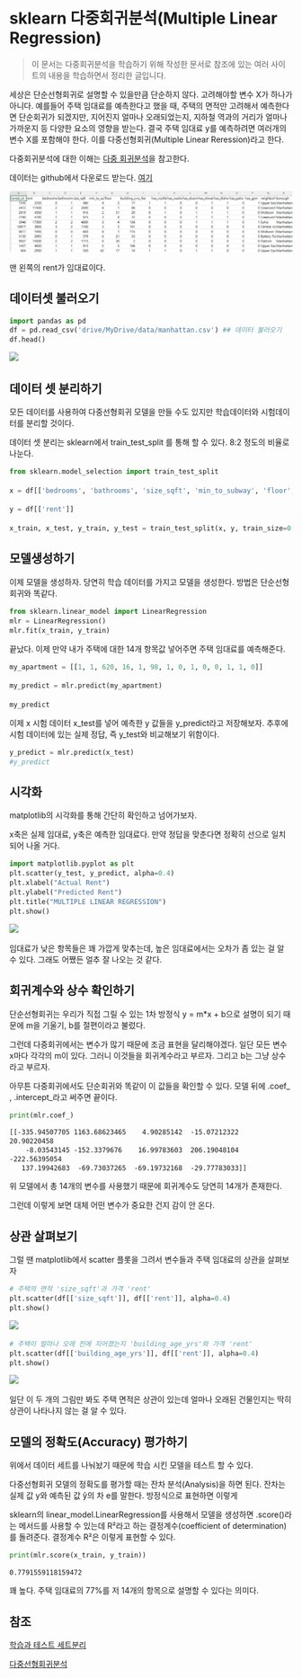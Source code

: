 # sklearn 다중회귀분석(Multiple Linear Regression) 

> 이 문서는 다중회귀분석을 학습하기 위해 작성한 문서로 참조에 있는 여러 사이트의 내용을 학습하면서 정리한 글입니다. 


세상은 단순선형회귀로 설명할 수 있을만큼 단순하지 않다. 고려해야할 변수 X가 하나가 아니다. 예를들어 주택 임대료를 예측한다고 했을 때, 주택의 면적만 고려해서 예측한다면 단순회귀가 되겠지만, 지어진지 얼마나 오래되었는지, 지하철 역과의 거리가 얼마나 가까운지 등 다양한 요소의 영향을 받는다. 결국 주택 임대료 y를 예측하려면 여러개의 변수 X를 포함해야 한다. 이를 다중선형회귀(Multiple Linear Reression)라고 한다. 

다중회귀분석에 대한 이해는  [다중 회귀분석](regress-05.md)을 참고한다. 


데이터는 github에서 다운로드 받는다. 
[여기](https://github.com/Codecademy/datasets/blob/master/streeteasy/manhattan.csv)  


![](../../.gitbook/assets/regress/regress31.png)


맨 왼쪽의 rent가 임대료이다. 


## 데이터셋 불러오기

```python 
import pandas as pd
df = pd.read_csv('drive/MyDrive/data/manhattan.csv') ## 데이터 불러오기
df.head()
```

![](../.gitbook/assets/regress/regress32.png)




##  데이터 셋 분리하기

모든 데이터를 사용하여 다중선형회귀 모델을 만들 수도 있지만 학습데이터와 시험데이터를 분리할 것이다.  

데이터 셋 분리는 sklearn에서 train_test_split 를 통해 할 수 있다. 
8:2 정도의 비율로 나눈다. 


```python
from sklearn.model_selection import train_test_split

x = df[['bedrooms', 'bathrooms', 'size_sqft', 'min_to_subway', 'floor', 'building_age_yrs', 'no_fee', 'has_roofdeck', 'has_washer_dryer', 'has_doorman', 'has_elevator', 'has_dishwasher', 'has_patio', 'has_gym']]

y = df[['rent']]

x_train, x_test, y_train, y_test = train_test_split(x, y, train_size=0.8, test_size=0.2)
```

## 모델생성하기
이제 모델을 생성하자. 당연히 학습 데이터를 가지고 모델을 생성한다. 방법은 단순선형회귀와 똑같다.
```python 
from sklearn.linear_model import LinearRegression
mlr = LinearRegression()
mlr.fit(x_train, y_train) 
```
끝났다. 이제 만약 내가 주택에 대한 14개 항목값 넣어주면 주택 임대료를 예측해준다.

```python 
my_apartment = [[1, 1, 620, 16, 1, 98, 1, 0, 1, 0, 0, 1, 1, 0]]

my_predict = mlr.predict(my_apartment)

my_predict
```

이제 x 시험 데이터 x_test를 넣어 예측한 y 값들을 y_predict라고 저장해보자. 추후에 시험 데이터에 있는 실제 정답, 즉 y_test와 비교해보기 위함이다.


```python 
y_predict = mlr.predict(x_test)
#y_predict
```


## 시각화

matplotlib의 시각화를 통해 간단히 확인하고 넘어가보자.

x축은 실제 임대료, y축은 예측한 임대료다. 만약 정답을 맞춘다면 정확히 선으로 일치되어 나올 거다.

```python
import matplotlib.pyplot as plt
plt.scatter(y_test, y_predict, alpha=0.4)
plt.xlabel("Actual Rent")
plt.ylabel("Predicted Rent")
plt.title("MULTIPLE LINEAR REGRESSION")
plt.show()
```

![](../.gitbook/assets/regress/regress33.png)

임대료가 낮은 항목들은 꽤 가깝게 맞추는데, 높은 임대료에서는 오차가 좀 있는 걸 알 수 있다. 그래도 어쨌든 얼추 잘 나오는 것 같다.




## 회귀계수와 상수 확인하기
단순선형회귀는 우리가 직접 그릴 수 있는 1차 방정식 y = m*x + b으로 설명이 되기 때문에 m을 기울기, b를 절편이라고 불렀다.

그런데 다중회귀에서는 변수가 많기 때문에 조금 표현을 달리해야겠다. 일단 모든 변수 x마다 각각의 m이 있다. 그러니 이것들을 회귀계수라고 부르자. 그리고 b는 그냥 상수라고 부르자.

아무튼 다중회귀에서도 단순회귀와 똑같이 이 값들을 확인할 수 있다. 모델 뒤에 .coef_ , .intercept_라고 써주면 끝이다.

```python 
print(mlr.coef_)
```
```
[[-335.94507705 1163.68623465    4.90285142  -15.07212322   20.90220458
    -8.03543145 -152.3379676    16.99783603  206.19048104 -222.56395054
   137.19942683  -69.73037265  -69.19732168  -29.77783033]]
```

위 모델에서 총 14개의 변수를 사용했기 때문에 회귀계수도 당연히 14개가 존재한다.

그런데 이렇게 보면 대체 어떤 변수가 중요한 건지 감이 안 온다.

## 상관 살펴보기
그럴 땐 matplotlib에서 scatter 플롯을 그려서 변수들과 주택 임대료의 상관을 살펴보자
```python
# 주택의 면적 'size_sqft'과 가격 'rent'
plt.scatter(df[['size_sqft']], df[['rent']], alpha=0.4)
plt.show()
```

![](../.gitbook/assets/regress/regress34.png)

```python 
# 주택이 얼마나 오래 전에 지어졌는지 'building_age_yrs'와 가격 'rent'
plt.scatter(df[['building_age_yrs']], df[['rent']], alpha=0.4)
plt.show()
```

![](../.gitbook/assets/regress/regress35.png)


일단 이 두 개의 그림만 봐도 주택 면적은 상관이 있는데 얼마나 오래된 건물인지는 딱히 상관이 나타나지 않는 걸 알 수 있다.


## 모델의 정확도(Accuracy) 평가하기

위에서 데이터 세트를 나눠놨기 때문에 학습 시킨 모델을 테스트 할 수 있다.

다중선형회귀 모델의 정확도를 평가할 때는 잔차 분석(Analysis)을 하면 된다. 잔차는 실제 값 y와 예측된 값 ŷ의 차 e를 말한다. 방정식으로 표현하면 이렇게


sklearn의 linear_model.LinearRegression를 사용해서 모델을 생성하면 .score()라는 메서드를 사용할 수 있는데 R²라고 하는 결정계수(coefficient of determination)를 돌려준다. 결정계수 R²은 이렇게 표현할 수 있다.


```python
print(mlr.score(x_train, y_train))
```
```
0.7791559118159472
```
꽤 높다. 주택 임대료의 77%를 저 14개의 항목으로 설명할 수 있다는 의미다.



## 참조
[학습과 테스트 세트분리](https://teddylee777.github.io/scikit-learn/train-test-split)       

[다중선형회귀분석](https://hleecaster.com/ml-multiple-linear-regression-example/)    



